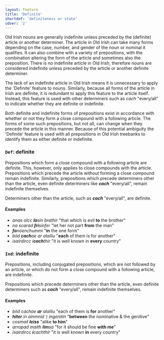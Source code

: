 ```yaml
---
layout: feature
title: 'Definite'
shortdef: 'definiteness or state'
udver: '2'
---
```


Old Irish nouns are generally indefinite unless preceded by the (definite) article or another determiner. The article in Old Irish can take many forms depending on the case, number, and gender of the noun or nominal it qualifies. It can also combine with a variety of prepositions, with the combination altering the form of the article and sometimes also the preposition. There is no indefinite article in Old Irish, therefore nouns are considered indefinite unless preceded by the article or another definite determiner.

The lack of an indefinite article in Old Irish means it is unnecessary to apply the 'Definite' feature to nouns. Similarly, because all forms of the article in Irish are definite, it is redundant to apply this feature to the article itself. Instead, this feature is used with other determiners such as _cach_ "every/all" to indicate whether they are definite or indefinite.

Both definite and indefinite forms of prepositions exist in accordance with whether or not they form a close compound with a following article. The forms of some such prepositions, but not all, can change when they precede the article in this manner. Because of this potential ambiguity the 'Definite' feature is used with all prepositions in Old Irish treebanks to identify them as either definite or indefinite.

### <a name="Def">`Def`</a>: definite

Prepositions which form a close compound with a following article are definite. This, however, only applies to close compounds with the article. Prepositions which precede the article without forming a close compound remain indefinite. Similarly, prepositions which precede determiners other than the article, even definite determiners like _<b>cach</b>_ "every/all", remain indefinite themselves.

Determiners other than the article, such as _<b>cach</b>_ "every/all", are definite.

#### Examples

* _anas olcc <b>la</b>sin brathir_ "that which is evil <b>to</b> the brother"
* _na scarad <b>fri</b>sinfer_ "let her not part <b>from</b> the man"
* _<b>fo</b>nóenchummi_ "<b>in</b> the one form"
* _bíid <b>cach</b>ae ar alailiu_ "<b>each</b> of them is for another"
* _isairdircc í<b>cach</b>thír_ "it is well known in <b>every</b> country"

### <a name="Ind">`Ind`</a>: indefinite

Prepositions, including conjugated prepositions, which are not followed by an article, or which do not form a close compound with a following article, are indefinite.

Prepositions which precede determiners other than the article, even definite determiners such as _<b>cach</b>_ "every/all", remain indefinite themselves.

#### Examples

* _bíid cachae <b>ar</b> alailiu_ "each of them is <b>for</b> another"
* _<b>hiter</b> in ainmnid ⁊ ingenitin_ "<b>between</b> the nominative & the genitive"
* _cosmail <b>leiss</b>_ "alike <b>to him</b>"
* _arropad maith <b>lim</b>sa_ "for it should be fine <b>with me</b>"
* _isairdircc <b>í</b>cachthír_ "it is well known <b>in</b> every country"
<!-- Interlanguage links updated Po 11. listopadu 2024, 20:09:37 CET -->
